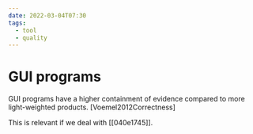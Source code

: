 ```yaml
---
date: 2022-03-04T07:30
tags:
  - tool
  - quality
---
```


# GUI programs

GUI programs have a higher containment of evidence compared to more light-weighted products. [Voemel2012Correctness]

This is relevant if we deal with [[040e1745]].
